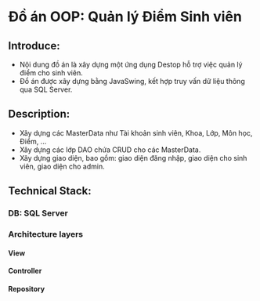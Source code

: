 # Đồ án OOP: Quản lý Điểm Sinh viên
## Introduce:
 - Nội dung đồ án là xây dựng một ứng dụng Destop hỗ trợ việc quản lý điểm cho sinh viên.
 - Đồ án được xây dựng bằng JavaSwing, kết hợp truy vấn dữ liệu thông qua SQL Server.
## Description:
 - Xây dựng các MasterData như Tài khoản sinh viên, Khoa, Lớp, Môn học, Điểm, ...
 - Xây dựng các lớp DAO chứa CRUD cho các MasterData.
 - Xây dựng giao diện, bao gồm: giao diện đăng nhập, giao diện cho sinh viên, giao diện cho admin. 
## Technical Stack:
### DB: SQL Server
### Architecture layers
#### View
#### Controller
#### Repository
